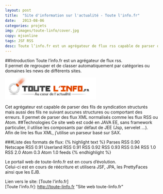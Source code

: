 ```yaml
---
layout: post
title:  "Site d'information sur l'actualité - Toute l'info.fr"
date:   2013-08-06
categories: projets
img: /images/toute-linfo/cover.jpg
copy: mjsonline
tags: JSF RSS
desc: Toute l’info.fr est un agrégateur de flux rss capable de parser des fils de syndication structurés mais aussi des fils ne suivant aucunes structures ou comportant des erreurs.
---
```


##Introduction
Toute l’info.fr est un agrégateur de flux rss.<br/>
Il permet de regrouper et de classer automatiquement par catégories ou domaines les news de différents sites.
 
<img src="/images/toute-linfo/logo.png" class="no-border"/>

Cet agrégateur est capable de parser des fils de syndication structurés mais aussi des fils ne suivant aucunes structures ou comportant des erreurs. Il permet de parser des flux XML normalisés comme les flux RSS ou Atom.
##Technologies
Ce site web est codé en JAVA EE, sans framework particulier, il utilise les composants par défaut de JEE (Jsp, servelet ...).<br/>
Afin de lire les flux XML, j’utilise un parseur basé sur SAX.<br/>
 
###Liste des formats de flux:
{% highlight text %}
Parses RSS 0.90
Netscape RSS 0.91
Userland RSS 0.91
RSS 0.92
RSS 0.93
RSS 0.94
RSS 1.0
RSS 2.0
Atom 0.3
Atom 1.0 feeds
{% endhighlight %}

 
Le portail web de toute-linfo.fr est en cours d’évolution.<br/>
Celui-ci est en cours de réécriture et utilisera JSF, JPA, les PrettyFaces ainsi que les EJB.



Lien vers le site: [Toute l'info.fr]<br/>
[Toute l'info.fr]: http://toute-linfo.fr "Site web toute-linfo.fr"